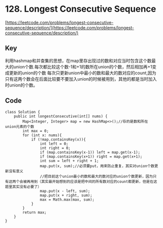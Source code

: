# 128. Longest Consecutive Sequence
[https://leetcode.com/problems/longest-consecutive-sequence/description/](https://leetcode.com/problems/longest-consecutive-sequence/description/)

## Key
利用hashmap和并查集的思想，在map里存出现过的数和对应当时包含这个数最大的union个数.每次都比较这个数-1和+1的数所在union的个数，然后相加再+1变成更新的union的个数
每次只更新union中最小的数和最大的数对应的count,因为只有这两个数会在后面比较要不要加入union的时候被用到，其他的都是当时加入时union的个数。

## Code
```
class Solution {
    public int longestConsecutive(int[] nums) {        
        Map<Integer, Integer> map = new HashMap<>();//存的是数和所在union元素的个数
        int max = 0;
        for (int x: nums){
            if (!map.containsKey(x)){
                int left = 0;
                int right = 0;
                if (map.containsKey(x-1)) left = map.get(x-1);
                if (map.containsKey(x+1)) right = map.get(x+1);
                int sum = left + right + 1;
                map.put(x, sum);//必须要put，用来防止重复，其实对union个数更新没有意义
                //把目前这个union最小的数和最大的数对应的union个数更新，因为只有这两个会被再用到（其实最开始想到的应该是把中间的所有数对应的count都更新，但是在这题里其实没有必要了）
                map.put(x - left, sum); 
                map.put(x + right, sum);
                max = Math.max(max, sum);
            }
        }
        return max;
    }
}
```
